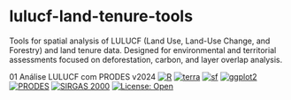 # lulucf-land-tenure-tools
Tools for spatial analysis of LULUCF (Land Use, Land-Use Change, and Forestry) and land tenure data. Designed for environmental and territorial assessments focused on deforestation, carbon, and layer overlap analysis.

01 Análise LULUCF com PRODES v2024
[![R](https://img.shields.io/badge/R-4.3.0+-blue)](https://www.r-project.org/)
[![terra](https://img.shields.io/badge/terra-1.7.0+-brightgreen)](https://rspatial.github.io/terra/)
[![sf](https://img.shields.io/badge/sf-1.0.0+-green)](https://r-spatial.github.io/sf/)
[![ggplot2](https://img.shields.io/badge/ggplot2-3.4.0+-purple)](https://ggplot2.tidyverse.org/)
[![PRODES](https://img.shields.io/badge/Data%20Source-PRODES%2FINPE-red)](http://terrabrasilis.dpi.inpe.br/)
[![SIRGAS 2000](https://img.shields.io/badge/CRS-SIRGAS%202000%20UTM-orange)](https://epsg.io/)
[![License: Open](https://img.shields.io/badge/license-Open%20Source-blue)](https://opensource.org/)